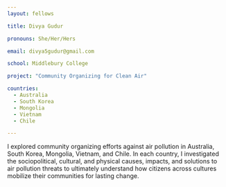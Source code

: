 ```yaml
---
layout: fellows

title: Divya Gudur

pronouns: She/Her/Hers

email: divya5gudur@gmail.com

school: Middlebury College

project: "Community Organizing for Clean Air"

countries:
  - Australia
  - South Korea
  - Mongolia
  - Vietnam
  - Chile

---
```


I explored community organizing efforts against air pollution in Australia, South Korea, Mongolia, Vietnam, and Chile. In each country, I investigated the sociopolitical, cultural, and physical causes, impacts, and solutions to air pollution threats to ultimately understand how citizens across cultures mobilize their communities for lasting change.
